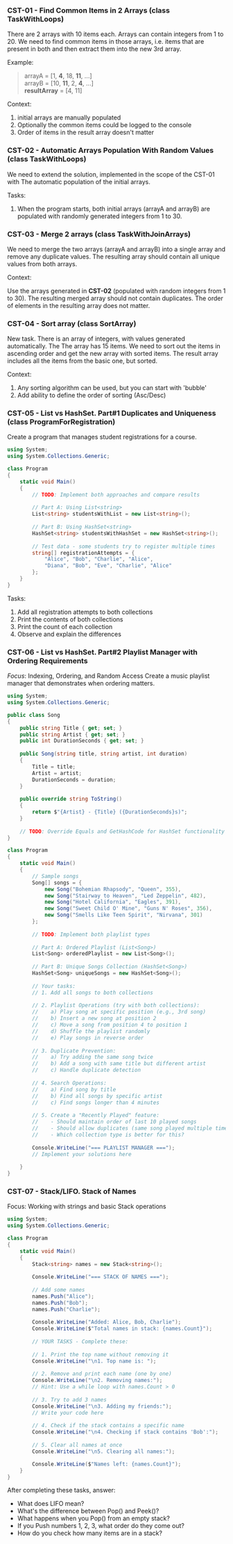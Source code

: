 ### CST-01 - Find Common Items in 2 Arrays (class TaskWithLoops)

There are 2 arrays with 10 items each. Arrays can contain integers from 1 to 20.
We need to find common items in those arrays, i.e. items that are present in
both and then extract them into the new 3rd array.

Example:
> arrayA = [1, **4**, 18, **11**, ...] \
arrayB = [10, **11**, 2, **4**, ...] \
**resultArray** = [4, 11] 

Context:
1. initial arrays are manually populated
2. Optionally the common items could be logged to the console
3. Order of items in the result array doesn't matter

### CST-02 - Automatic Arrays Population With Random Values (class TaskWithLoops)

We need to extend the solution, implemented in the scope of the CST-01 with
The automatic population of the initial arrays.

Tasks:
1. When the program starts, both initial arrays (arrayA and arrayB) are
populated with randomly generated integers from 1 to 30.

### CST-03 - Merge 2 arrays (class TaskWithJoinArrays)

We need to merge the two arrays (arrayA and arrayB) into a single array and remove any duplicate values. The resulting array should contain all unique values from both arrays.

Context:

Use the arrays generated in **CST-02** (populated with random integers from 1 to 30).
The resulting merged array should not contain duplicates.
The order of elements in the resulting array does not matter.

### CST-04 - Sort array (class SortArray)
New task. There is an array of integers, with values generated automatically. The
The array has 15 items.
We need to sort out the items in ascending order and get the new array with
sorted items. The result array includes all the items from the basic one, but
sorted.

Context:
1. Any sorting algorithm can be used, but you can start with 'bubble'
2. Add ability to define the order of sorting (Asc/Desc)

### CST-05 - List vs HashSet. Part#1 Duplicates and Uniqueness (class ProgramForRegistration)

Create a program that manages student registrations for a course.

``` c#
using System;
using System.Collections.Generic;

class Program
{
    static void Main()
    {
        // TODO: Implement both approaches and compare results
        
        // Part A: Using List<string>
        List<string> studentsWithList = new List<string>();
        
        // Part B: Using HashSet<string>
        HashSet<string> studentsWithHashSet = new HashSet<string>();
        
        // Test data - some students try to register multiple times
        string[] registrationAttempts = {
            "Alice", "Bob", "Charlie", "Alice", 
            "Diana", "Bob", "Eve", "Charlie", "Alice"
        };
    }
}
```
Tasks:
1. Add all registration attempts to both collections
2. Print the contents of both collections
3. Print the count of each collection
4. Observe and explain the differences

### CST-06 - List vs HashSet. Part#2 Playlist Manager with Ordering Requirements

*Focus*: Indexing, Ordering, and Random Access
Create a music playlist manager that demonstrates when ordering matters.

```c#
using System;
using System.Collections.Generic;

public class Song
{
    public string Title { get; set; }
    public string Artist { get; set; }
    public int DurationSeconds { get; set; }
    
    public Song(string title, string artist, int duration)
    {
        Title = title;
        Artist = artist;
        DurationSeconds = duration;
    }
    
    public override string ToString()
    {
        return $"{Artist} - {Title} ({DurationSeconds}s)";
    }
    
    // TODO: Override Equals and GetHashCode for HashSet functionality
}

class Program
{
    static void Main()
    {
        // Sample songs
        Song[] songs = {
            new Song("Bohemian Rhapsody", "Queen", 355),
            new Song("Stairway to Heaven", "Led Zeppelin", 482),
            new Song("Hotel California", "Eagles", 391),
            new Song("Sweet Child O' Mine", "Guns N' Roses", 356),
            new Song("Smells Like Teen Spirit", "Nirvana", 301)
        };
        
        // TODO: Implement both playlist types
        
        // Part A: Ordered Playlist (List<Song>)
        List<Song> orderedPlaylist = new List<Song>();
        
        // Part B: Unique Songs Collection (HashSet<Song>)
        HashSet<Song> uniqueSongs = new HashSet<Song>();
        
        // Your tasks:
        // 1. Add all songs to both collections
        
        // 2. Playlist Operations (try with both collections):
        //    a) Play song at specific position (e.g., 3rd song)
        //    b) Insert a new song at position 2
        //    c) Move a song from position 4 to position 1
        //    d) Shuffle the playlist randomly
        //    e) Play songs in reverse order
        
        // 3. Duplicate Prevention:
        //    a) Try adding the same song twice
        //    b) Add a song with same title but different artist
        //    c) Handle duplicate detection
        
        // 4. Search Operations:
        //    a) Find song by title
        //    b) Find all songs by specific artist
        //    c) Find songs longer than 4 minutes
        
        // 5. Create a "Recently Played" feature:
        //    - Should maintain order of last 10 played songs
        //    - Should allow duplicates (same song played multiple times)
        //    - Which collection type is better for this?
        
        Console.WriteLine("=== PLAYLIST MANAGER ===");
        // Implement your solutions here
        
    }
}
```

### CST-07 - Stack/LIFO. Stack of Names

Focus: Working with strings and basic Stack operations
```c#
using System;
using System.Collections.Generic;

class Program
{
    static void Main()
    {
        Stack<string> names = new Stack<string>();
        
        Console.WriteLine("=== STACK OF NAMES ===");
        
        // Add some names
        names.Push("Alice");
        names.Push("Bob");
        names.Push("Charlie");
        
        Console.WriteLine("Added: Alice, Bob, Charlie");
        Console.WriteLine($"Total names in stack: {names.Count}");
        
        // YOUR TASKS - Complete these:
        
        // 1. Print the top name without removing it
        Console.WriteLine("\n1. Top name is: ");
                
        // 2. Remove and print each name (one by one)
        Console.WriteLine("\n2. Removing names:");
        // Hint: Use a while loop with names.Count > 0
        
        // 3. Try to add 3 names
        Console.WriteLine("\n3. Adding my friends:");
        // Write your code here
        
        // 4. Check if the stack contains a specific name
        Console.WriteLine("\n4. Checking if stack contains 'Bob':");
        
        // 5. Clear all names at once
        Console.WriteLine("\n5. Clearing all names:");

        Console.WriteLine($"Names left: {names.Count}");
    }
}
```
After completing these tasks, answer:

* What does LIFO mean?
* What's the difference between Pop() and Peek()?
* What happens when you Pop() from an empty stack?
* If you Push numbers 1, 2, 3, what order do they come out?
* How do you check how many items are in a stack?
